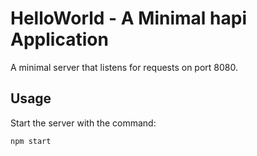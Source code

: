# HelloWorld - A Minimal hapi Application

A minimal server that listens for requests on port 8080.

## Usage

Start the server with the command:

`npm start`